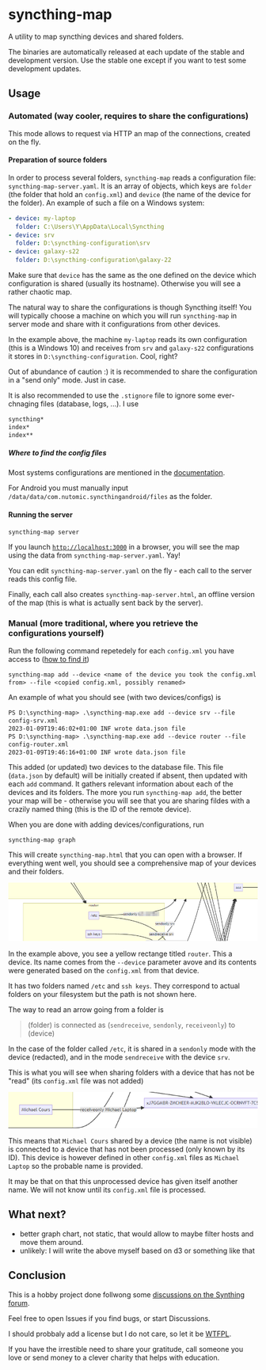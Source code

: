 # syncthing-map

A utility to map syncthing devices and shared folders.

The binaries are automatically released at each update of the stable and development version. Use the stable one except if you want to test some development updates.

## Usage

### Automated (way cooler, requires to share the configurations)

This mode allows to request via HTTP an map of the connections, created on the fly.

#### Preparation of source folders

In order to process several folders, `syncthing-map` reads a configuration file: `syncthing-map-server.yaml`. It is an array of objects, which keys are `folder` (the folder that hold an `config.xml`) and `device` (the name of the device for the folder). An example of such a file on a Windows system:

```yaml
- device: my-laptop
  folder: C:\Users\Y\AppData\Local\Syncthing
- device: srv
  folder: D:\syncthing-configuration\srv
- device: galaxy-s22
  folder: D:\syncthing-configuration\galaxy-22
```

Make sure that `device` has the same as the one defined on the device which configuration is shared (usually its hostname). Otherwise you will see a rather chaotic map.

The natural way to share the configurations is though Syncthing itself! You will typically choose a machine on which you will run `syncthing-map` in server mode and share with it configurations from other devices.

In the example above, the machine `my-laptop` reads its own configuration (this is a Windows 10) and receives from `srv` and `galaxy-s22` configurations it stores in `D:\syncthing-configuration`. Cool, right?

Out of abundance of caution :) it is recommended to share the configuration in a "send only" mode. Just in case.

It is also recommended to use the `.stignore` file to ignore some ever-chnaging files (database, logs, ...). I use

```
syncthing*
index*
index**
```

##### Where to find the config files

Most systems configurations are mentioned in the [documentation](https://docs.syncthing.net/users/config.html).

For Android you must manually input `/data/data/com.nutomic.syncthingandroid/files` as the folder.

#### Running the server

```text
syncthing-map server
```

If you launch [`http://localhost:3000`](http://localhost:3000) in a browser, you will see the map using the data from `syncthing-map-server.yaml`. Yay!

You can edit `syncthing-map-server.yaml` on the fly - each call to the server reads this config file.

Finally, each call also creates `syncthing-map-server.html`, an offline version of the map (this is what is actually sent back by the server).

### Manual (more traditional, where you retrieve the configurations yourself)

Run the following command repetedely for each `config.xml` you have access to ([how to find it](https://docs.syncthing.net/users/config.html))

    syncthing-map add --device <name of the device you took the config.xml from> --file <copied config.xml, possibly renamed>

An example of what you should see (with two devices/configs) is

```text
PS D:\syncthing-map> .\syncthing-map.exe add --device srv --file config-srv.xml
2023-01-09T19:46:02+01:00 INF wrote data.json file
PS D:\syncthing-map> .\syncthing-map.exe add --device router --file config-router.xml
2023-01-09T19:46:16+01:00 INF wrote data.json file
```

This added (or updated) two devices to the database file. This file (`data.json` by default) will be initially created if absent, then updated with each `add` command. It gathers relevant information about each of the devices and its folders. The more you run `syncthing-map add`, the better your map will be - otherwise you will see that you are sharing fildes with a crazily named thing (this is the ID of the remote device).

When you are done with adding devices/configurations, run

    syncthing-map graph

This will create `syncthing-map.html` that you can open with a browser. If everything went well, you should see a comprehensive map of your devices and their folders.

![example of a map](example-1.png)

In the example above, you see a yellow rectange titled `router`. This a device. Its name comes from the `--device` parameter avove and its contents were generated based on the `config.xml` from that device.

It has two folders named `/etc` and `ssh keys`. They correspond to actual folders on your filesystem but the path is not shown here.

The way to read an arrow going from a folder is

> (folder) is connected as (`sendreceive`, `sendonly`, `receiveonly`) to (device)

In the case of the folder called `/etc`, it is shared in a `sendonly` mode with the device (redacted), and in the mode `sendreceive` with the device `srv`.

This is what you will see when sharing folders with a device that has not be "read" (its `config.xml` file was not added)

![example of a missing device](example-2.png)

This means that `Michael Cours` shared by a device (the name is not visible) is connected to a device that has not been processed (only known by its ID). This device is however defined in other `config.xml` files as `Michael Laptop` so the probable name is provided.

It may be that on that this unprocessed device has given itself another name. We will not know until its `config.xml` file is processed.

## What next?

- better graph chart, not static, that would allow to maybe filter hosts and move them around.
- unlikely: I will write the above myself based on d3 or something like that

## Conclusion

This is a hobby project done follwong some [discussions on the Synthing forum](https://forum.syncthing.net/t/how-to-graph-my-clients/19554).

Feel free to open Issues if you find bugs, or start Discussions.

I should probbaly add a license but I do not care, so let it be [WTFPL](https://en.wikipedia.org/wiki/WTFPL).

If you have the irrestible need to share your gratitude, call someone you love or send money to a clever charity that helps with education.
